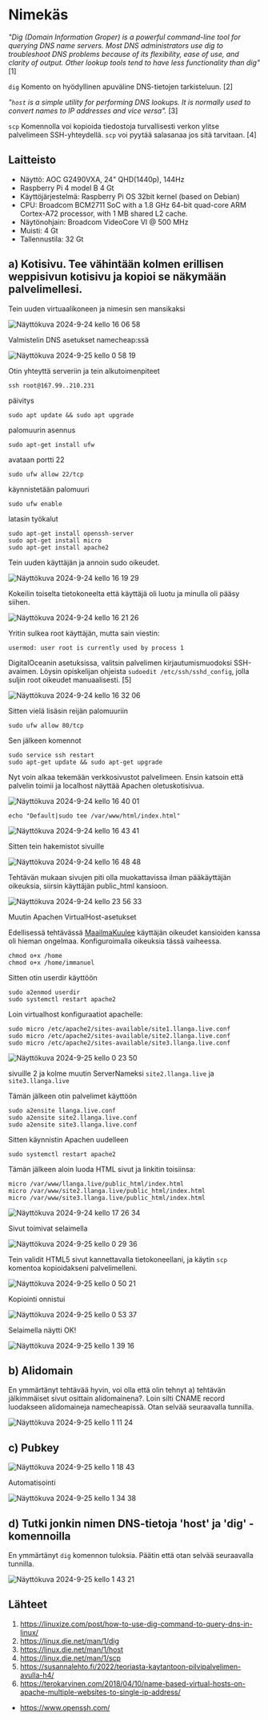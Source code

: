 
# Nimekäs

_"Dig (Domain Information Groper) is a powerful command-line tool for querying DNS name servers.
Most DNS administrators use dig to troubleshoot DNS problems because of its flexibility, 
ease of use, and clarity of output. Other lookup tools tend to have less functionality than dig"_ [1]

`dig` Komento on hyödyllinen apuväline DNS-tietojen tarkisteluun. [2]

_"`host` is a simple utility for performing DNS lookups. It is normally used to convert names to IP addresses and vice versa"._ [3]

`scp` Komennolla voi kopioida tiedostoja turvallisesti verkon ylitse palvelimeen SSH-yhteydellä. `scp` voi pyytää salasanaa jos sitä tarvitaan. [4]

## Laitteisto

- Näyttö: AOC G2490VXA, 24" QHD(1440p), 144Hz
- Raspberry Pi 4 model B 4 Gt
- Käyttöjärjestelmä: Raspberry Pi OS 32bit kernel (based on Debian)
- CPU: Broadcom BCM2711 SoC with a 1.8 GHz 64-bit quad-core ARM Cortex-A72 processor, with 1 MB shared L2 cache.
- Näytönohjain: Broadcom VideoCore VI @ 500 MHz
- Muisti: 4 Gt
- Tallennustila: 32 Gt


## a) Kotisivu. Tee vähintään kolmen erillisen weppisivun kotisivu ja kopioi se näkymään palvelimellesi. 

Tein uuden virtuaalikoneen ja nimesin sen mansikaksi

![Näyttökuva 2024-9-24 kello 16 06 58](https://github.com/user-attachments/assets/01a77236-a660-4b4e-a277-b8fd73811725)

Valmistelin DNS asetukset namecheap:ssä

![Näyttökuva 2024-9-25 kello 0 58 19](https://github.com/user-attachments/assets/ded4fead-1c4d-426b-b70f-1c182da27e39)


Otin yhteyttä serveriin ja tein alkutoimenpiteet

    ssh root@167.99..210.231

  päivitys

    sudo apt update && sudo apt upgrade

  palomuurin asennus
  
    sudo apt-get install ufw
    
  avataan portti 22
  
    sudo ufw allow 22/tcp
    
  käynnistetään palomuuri
  
    sudo ufw enable

 latasin  työkalut
 
    sudo apt-get install openssh-server
    sudo apt-get install micro
    sudo apt-get install apache2

Tein uuden käyttäjän ja annoin sudo oikeudet.

![Näyttökuva 2024-9-24 kello 16 19 29](https://github.com/user-attachments/assets/2250a0a0-97b5-4d5a-ad63-25260a1c501a)

Kokeilin toiselta tietokoneelta että käyttäjä oli luotu ja minulla oli pääsy siihen.

![Näyttökuva 2024-9-24 kello 16 21 26](https://github.com/user-attachments/assets/0f161ad8-8e3e-4385-a3af-57939eaac763)

Yritin sulkea root käyttäjän, mutta sain viestin:

    usermod: user root is currently used by process 1

DigitalOceanin asetuksissa, valitsin palvelimen kirjautumismuodoksi SSH-avaimen. Löysin opiskelijan ohjeista `sudoedit /etc/ssh/sshd_config`, jolla suljin root oikeudet manuaalisesti. [5]


![Näyttökuva 2024-9-24 kello 16 32 06](https://github.com/user-attachments/assets/6261feb4-ad9b-4678-ba75-d34f9fe98210)

Sitten vielä lisäsin reijän palomuuriin

    sudo ufw allow 80/tcp

Sen jälkeen komennot

    sudo service ssh restart
    sudo apt-get update && sudo apt-get upgrade

Nyt voin alkaa tekemään verkkosivustot palvelimeen. Ensin katsoin että palvelin toimii ja localhost näyttää Apachen oletuskotisivua.

![Näyttökuva 2024-9-24 kello 16 40 01](https://github.com/user-attachments/assets/a28ac554-a185-452a-9056-6d025087833c)

    echo "Default|sudo tee /var/www/html/index.html"

![Näyttökuva 2024-9-24 kello 16 43 41](https://github.com/user-attachments/assets/9a4c8e9e-24e5-4dae-bfab-9ffd3f8b45d2)

Sitten tein hakemistot sivuille

![Näyttökuva 2024-9-24 kello 16 48 48](https://github.com/user-attachments/assets/e3fd4ebe-18fc-47dc-a6ca-b2e65fc5d1a4)

Tehtävän mukaan sivujen piti olla muokattavissa ilman pääkäyttäjän oikeuksia, siirsin käyttäjän public_html kansioon.

![Näyttökuva 2024-9-24 kello 23 56 33](https://github.com/user-attachments/assets/13c17bbb-975f-4da5-bbc9-ddf3a2824dcd)


Muutin Apachen VirtualHost-asetukset

    

Edellisessä tehtävässä [MaailmaKuulee](https://github.com/bhg995/lise/blob/main/h4/maailmaKuulee.md) käyttäjän oikeudet kansioiden kanssa oli hieman ongelmaa. Konfiguroimalla oikeuksia tässä vaiheessa.

    chmod o+x /home
    chmod o+x /home/immanuel

Sitten otin userdir käyttöön

    sudo a2enmod userdir
    sudo systemctl restart apache2

Loin virtualhost konfiguraatiot apachelle:

    sudo micro /etc/apache2/sites-available/site1.llanga.live.conf
    sudo micro /etc/apache2/sites-available/site2.llanga.live.conf
    sudo micro /etc/apache2/sites-available/site3.llanga.live.conf

![Näyttökuva 2024-9-25 kello 0 23 50](https://github.com/user-attachments/assets/9d8f69d0-baf9-4a5c-b1f7-51b063f80679)

sivuille 2 ja kolme muutin ServerNameksi `site2.llanga.live` ja `site3.llanga.live`

Tämän jälkeen otin palvelimet käyttöön

    sudo a2ensite llanga.live.conf
    sudo a2ensite site2.llanga.live.conf
    sudo a2ensite site3.llanga.live.conf

Sitten käynnistin Apachen uudelleen

    sudo systemctl restart apache2

Tämän jälkeen aloin luoda HTML sivut ja linkitin toisiinsa:

    micro /var/www/llanga.live/public_html/index.html
    micro /var/www/site2.llanga.live/public_html/index.html
    micro /var/www/site3.llanga.live/public_html/index.html
    

![Näyttökuva 2024-9-24 kello 17 26 34](https://github.com/user-attachments/assets/7cafdd34-5144-47b8-9128-98295ec680b7)

Sivut toimivat selaimella

![Näyttökuva 2024-9-25 kello 0 29 36](https://github.com/user-attachments/assets/816df7f0-ff70-45ae-b877-9570996cb8f4)

Tein validit HTML5 sivut kannettavalla tietokoneellani, ja käytin `scp` komentoa kopioidakseni palvelimelleni.

![Näyttökuva 2024-9-25 kello 0 50 21](https://github.com/user-attachments/assets/c30340a2-0d6a-4650-8780-f360b702c4d9)

Kopiointi onnistui

![Näyttökuva 2024-9-25 kello 0 53 37](https://github.com/user-attachments/assets/eb205ba9-229d-4ee5-8bd6-538640089fdd)

Selaimella näytti OK!

![Näyttökuva 2024-9-25 kello 1 39 16](https://github.com/user-attachments/assets/fcdab75b-f019-45f4-9949-f62733b8b863)


## b) Alidomain

En ymmärtänyt tehtävää hyvin, voi olla että olin tehnyt a) tehtävän jälkimmäiset sivut osittain alidomainena?. Loin silti CNAME record luodakseen alidomaineja namecheapissä. Otan selvää seuraavalla tunnilla.

![Näyttökuva 2024-9-25 kello 1 11 24](https://github.com/user-attachments/assets/4a639787-9dd5-424c-9bb0-6fafcd3a0835)

## c) Pubkey

![Näyttökuva 2024-9-25 kello 1 18 43](https://github.com/user-attachments/assets/1bffe5bd-c970-4a96-9a2b-1e538df64c93)

Automatisointi

![Näyttökuva 2024-9-25 kello 1 34 38](https://github.com/user-attachments/assets/2ee10c53-5fca-484f-a8d5-a988ef89eceb)

## d) Tutki jonkin nimen DNS-tietoja 'host' ja 'dig' -komennoilla

En ymmärtänyt `dig` komennon tuloksia. Päätin että otan selvää seuraavalla tunnilla.

![Näyttökuva 2024-9-25 kello 1 43 21](https://github.com/user-attachments/assets/1cfbf668-3de1-4192-b868-bf9f93e5a2fc)


## Lähteet

1. https://linuxize.com/post/how-to-use-dig-command-to-query-dns-in-linux/
2. https://linux.die.net/man/1/dig
3. https://linux.die.net/man/1/host
4. https://linux.die.net/man/1/scp
5. https://susannalehto.fi/2022/teoriasta-kaytantoon-pilvipalvelimen-avulla-h4/
6. https://terokarvinen.com/2018/04/10/name-based-virtual-hosts-on-apache-multiple-websites-to-single-ip-address/

- https://www.openssh.com/
